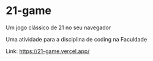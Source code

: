 # 21-game
Um jogo clássico de 21 no seu navegador

Uma atividade para a disciplina de coding na Faculdade

Link: https://21-game.vercel.app/
